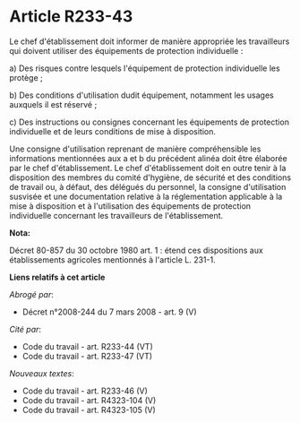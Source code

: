 # Article R233-43

Le chef d'établissement doit informer de manière appropriée les travailleurs qui doivent utiliser des équipements de
protection individuelle :

a) Des risques contre lesquels l'équipement de protection individuelle les protège ;

b) Des conditions d'utilisation dudit équipement, notamment les usages auxquels il est réservé ;

c) Des instructions ou consignes concernant les équipements de protection individuelle et de leurs conditions de mise à
disposition.

Une consigne d'utilisation reprenant de manière compréhensible les informations mentionnées aux a et b du précédent alinéa
doit être élaborée par le chef d'établissement. Le chef d'établissement doit en outre tenir à la disposition des membres du
comité d'hygiène, de sécurité et des conditions de travail ou, à défaut, des délégués du personnel, la consigne d'utilisation
susvisée et une documentation relative à la réglementation applicable à la mise à disposition et à l'utilisation des
équipements de protection individuelle concernant les travailleurs de l'établissement.

**Nota:**

Décret 80-857 du 30 octobre 1980 art. 1 : étend ces dispositions aux établissements agricoles mentionnés à l'article L.
231-1.

**Liens relatifs à cet article**

_Abrogé par_:

  - Décret n°2008-244 du 7 mars 2008 - art. 9 (V)

_Cité par_:

  - Code du travail - art. R233-44 (VT)
  - Code du travail - art. R233-47 (VT)

_Nouveaux textes_:

  - Code du travail - art. R233-46 (V)
  - Code du travail - art. R4323-104 (V)
  - Code du travail - art. R4323-105 (V)
